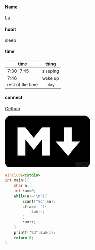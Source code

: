 #### Name
La
#### hobit
sleep
#### time
| time   |     thing      |
|----------|:-------------:|
| 7:30-7:45| sleeping|
| 7:46 | wake up |
| rest of the time | play|
#### connect
[Gethub](https://github.com/edmundqi)

![我的图片](md.jpg "图片的样例")

```cpp
#include<cstdio>
int main(){
	char a;
	int sum=0;
	while(a!='\n'){
		scanf("%c",&a);
		if(a==' '){
			sum--;
		}
		sum++;
	}
	printf("%d",sum-1);
	return 0;
} 

```